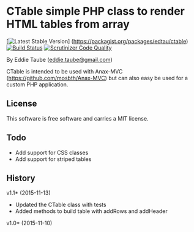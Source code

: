 CTable simple PHP class to render HTML tables from array
==================================

[![Latest Stable Version](https://poser.pugx.org/leaphly/cart-bundle/version.png)]
(https://packagist.org/packages/edtau/ctable)
[![Build Status](https://travis-ci.org/edtau/edtauTable.svg?branch=master)](https://travis-ci.org/edtau/edtauTable)
[![Scrutinizer Code Quality](https://scrutinizer-ci.com/g/edtau/edtauTable/badges/quality-score.png?b=master)](https://scrutinizer-ci.com/g/edtau/edtauTable/?branch=master)
 
 
 
By Eddie Taube (eddie.taube@gmail.com)

CTable is intended to be used with Anax-MVC (https://github.com/mosbth/Anax-MVC) but can also easy be used for a custom 
PHP application. 


License
----------------------------------

This software is free software and carries a MIT license.



Todo
----------------------------------

* Add support for CSS classes 
* Add support for striped tables
 


History
----------------------------------
v1.1* (2015-11-13)
* Updated the CTable class with tests
* Added methods to build table with addRows and addHeader 

v1.0* (2015-11-10)
